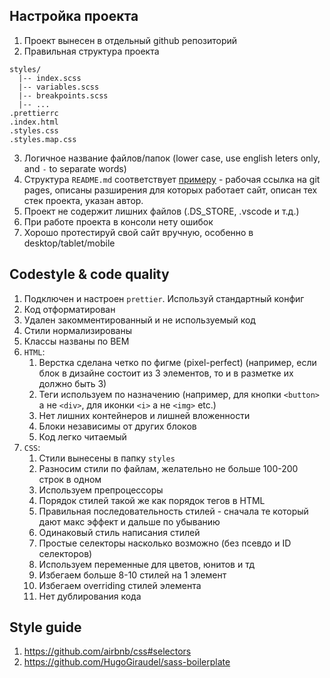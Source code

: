 ## Настройка проекта

1. Проект вынесен в отдельный github репозиторий
2. Правильная структура проекта

```
styles/
  |-- index.scss
  |-- variables.scss
  |-- breakpoints.scss
  |-- ...
.prettierrc
.index.html
.styles.css
.styles.map.css
```

3. Логичное название файлов/папок (lower case, use english leters only, and `-` to separate words)
4. Структура `README.md` соответствует [примеру](https://github.com/gromcode/layout-sample-project) - рабочая ссылка на git pages, описаны разширения для которых работает сайт, описан тех стек проекта, указан автор.
5. Проект не содержит лишних файлов (.DS_STORE, .vscode и т.д.)
6. При работе проекта в консоли нету ошибок
7. Хорошо протестируй свой сайт вручную, особенно в desktop/tablet/mobile

## Codestyle & code quality

1. Подключен и настроен `prettier`. Используй стандартный конфиг
2. Код отформатирован
3. Удален закомментированный и не используемый код
4. Стили нормализированы
5. Классы названы по BEM
6. `HTML`:
   1. Верстка сделана четко по фигме (pixel-perfect) (например, если блок в дизайне состоит из 3 элементов, то и в разметке их должно быть 3)
   2. Теги используем по назначению (например, для кнопки `<button>` а не `<div>`, для иконки `<i>` а не `<img>` etc.)
   3. Нет лишних контейнеров и лишней вложенности
   4. Блоки независимы от других блоков
   5. Код легко читаемый
7. `CSS`:
   1. Стили вынесены в папку `styles`
   2. Разносим стили по файлам, желательно не больше 100-200 строк в одном
   3. Используем препроцессоры
   4. Порядок стилей такой же как порядок тегов в HTML
   5. Правильная последовательность стилей - сначала те который дают макс эффект и дальше по убыванию
   6. Одинаковый стиль написания стилей
   7. Простые селекторы насколько возможно (без псевдо и ID селекторов)
   8. Используем переменные для цветов, юнитов и тд
   9. Избегаем больше 8-10 стилей на 1 элемент
   10. Избегаем overriding стилей элемента
   11. Нет дублирования кода

## Style guide

1. https://github.com/airbnb/css#selectors
2. https://github.com/HugoGiraudel/sass-boilerplate
